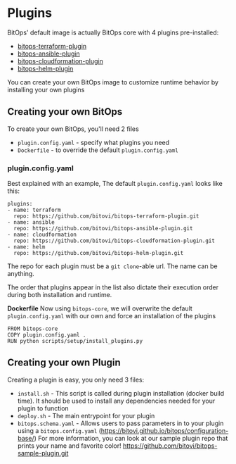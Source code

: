 # Plugins

BitOps' default image is actually BitOps core with 4 plugins pre-installed:
* [bitops-terraform-plugin](https://github.com/bitovi/bitops-terraform-plugin.git)
* [bitops-ansible-plugin](https://github.com/bitovi/bitops-ansible-plugin.git)
* [bitops-cloudformation-plugin](https://github.com/bitovi/bitops-cloudformation-plugin.git)
* [bitops-helm-plugin](https://github.com/bitovi/bitops-helm-plugin.git)

You can create your own BitOps image to customize runtime behavior by installing your own plugins

## Creating your own BitOps
To create your own BitOps, you'll need 2 files
* `plugin.config.yaml` - specify what plugins you need
* `Dockerfile` - to override the default `plugin.config.yaml`

### plugin.config.yaml
Best explained with an example, The default `plugin.config.yaml` looks like this:
```
plugins:
- name: terraform
  repo: https://github.com/bitovi/bitops-terraform-plugin.git
- name: ansible
  repo: https://github.com/bitovi/bitops-ansible-plugin.git
- name: cloudformation
  repo: https://github.com/bitovi/bitops-cloudformation-plugin.git
- name: helm
  repo: https://github.com/bitovi/bitops-helm-plugin.git
```
The repo for each plugin must be a `git clone`-able url. The name can be anything.

The order that plugins appear in the list also dictate their execution order during both installation and runtime.

**Dockerfile**
Now using `bitops-core`, we will overwrite the default `plugin.config.yaml` with our own and force an installation of the plugins
```
FROM bitops-core
COPY plugin.config.yaml .
RUN python scripts/setup/install_plugins.py
```

## Creating your own Plugin
Creating a plugin is easy, you only need 3 files:
* `install.sh` - This script is called during plugin installation (docker build time). It should be used to install any dependencies needed for your plugin to function 
* `deploy.sh` - The main entrypoint for your plugin
* `bitops.schema.yaml` - Allows users to pass parameters in to your plugin using a `bitops.config.yaml` (https://bitovi.github.io/bitops/configuration-base/)
For more information, you can look at our sample plugin repo that prints your name and favorite color!
https://github.com/bitovi/bitops-sample-plugin.git


